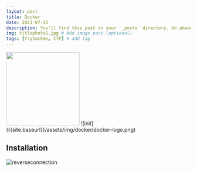 ```yaml
---
layout: post
title: Docker
date: 2021-07-15
description: You’ll find this post in your `_posts` directory. Go ahead and edit it and re-build the site to see your changes. # Add post description (optional)
img: titlephoto1.jpg # Add image post (optional)
tags: [Tryhackme, CTF] # add tag
---
```



<img src="docker-logo.png" width="200"/>
![init]({{site.baseurl}}/assets/img/docker/docker-logo.png)

## Installation
 
 ![reverseconnection]({{site.baseurl}}/assets/img/cholocate.tryhackme/init1.png)
